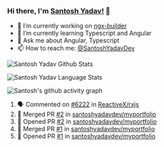 ### Hi there, I'm [Santosh Yadav!](https://santoshyadav.dev) 👋

- 🔭 I’m currently working on [ngx-builder](https://github.com/ngx-builders)
- 🌱 I’m currently learning Typescript and Angular
- 💬 Ask me about Angular, Typescript
- 📫 How to reach me: [@SantoshYadavDev](https://twitter.com/SantoshYadavDev)

![Santosh Yadav Github Stats](https://github-readme-stats.anuraghazra1.vercel.app/api?username=SantoshYadavDev&show_icons=true&include_all_commits=true&theme=radical)

![Santosh Yadav Language Stats](https://github-readme-stats.anuraghazra1.vercel.app/api/top-langs/?username=SantoshYadavDev&layout=compact&theme=radical)

![Santosh's github activity graph](https://activity-graph.herokuapp.com/graph?username=SantoshYadavDev&theme=dracula)

<!--START_SECTION:activity-->
1. 🗣 Commented on [#6222](https://github.com/ReactiveX/rxjs/issues/6222) in [ReactiveX/rxjs](https://github.com/ReactiveX/rxjs)
2. 🎉 Merged PR [#2](https://github.com/santoshyadavdev/myportfolio/pull/2) in [santoshyadavdev/myportfolio](https://github.com/santoshyadavdev/myportfolio)
3. 💪 Opened PR [#2](https://github.com/santoshyadavdev/myportfolio/pull/2) in [santoshyadavdev/myportfolio](https://github.com/santoshyadavdev/myportfolio)
4. 🎉 Merged PR [#1](https://github.com/santoshyadavdev/myportfolio/pull/1) in [santoshyadavdev/myportfolio](https://github.com/santoshyadavdev/myportfolio)
5. 💪 Opened PR [#1](https://github.com/santoshyadavdev/myportfolio/pull/1) in [santoshyadavdev/myportfolio](https://github.com/santoshyadavdev/myportfolio)
<!--END_SECTION:activity-->
